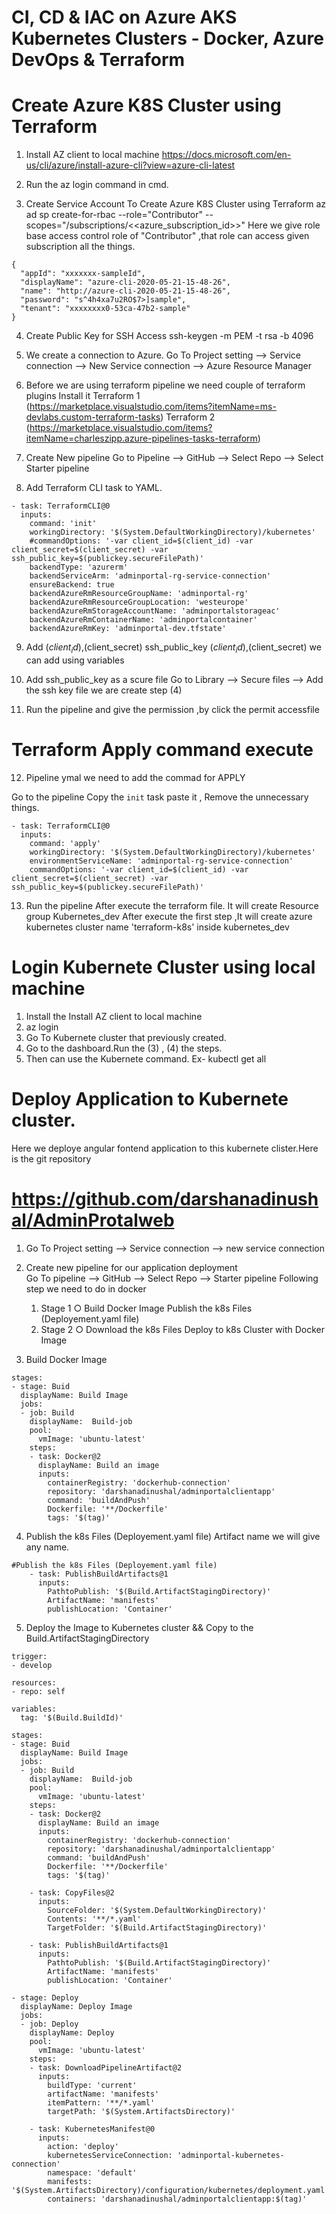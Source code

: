 # CI, CD & IAC on Azure AKS Kubernetes Clusters - Docker, Azure DevOps & Terraform

# Create Azure K8S Cluster using Terraform

1. Install AZ client to local machine
https://docs.microsoft.com/en-us/cli/azure/install-azure-cli?view=azure-cli-latest

2.  Run the az login command in cmd.

3. Create Service Account To Create Azure K8S Cluster using Terraform
az ad sp create-for-rbac --role="Contributor" --scopes="/subscriptions/<<azure_subscription_id>>"
Here we give role base access control  role  of "Contributor" ,that role can access given subscription all the things. 
```
{
  "appId": "xxxxxxx-sampleId",
  "displayName": "azure-cli-2020-05-21-15-48-26",
  "name": "http://azure-cli-2020-05-21-15-48-26",
  "password": "s^4h4xa7u2RO$7>]sample",
  "tenant": "xxxxxxxx0-53ca-47b2-sample"
}
```

4. Create Public Key for SSH Access
ssh-keygen -m PEM -t rsa -b 4096 

5. We create a connection to Azure.
Go To Project setting --> Service connection --> New Service connection --> Azure Resource Manager

6. Before we are using terraform pipeline we need couple of terraform plugins 
Install it
Terraform 1 (https://marketplace.visualstudio.com/items?itemName=ms-devlabs.custom-terraform-tasks)
Terraform 2 (https://marketplace.visualstudio.com/items?itemName=charleszipp.azure-pipelines-tasks-terraform)


7. Create New pipeline 
Go to Pipeline --> GitHub --> Select Repo --> Select Starter pipeline

8. Add Terraform CLI task to YAML.

```
- task: TerraformCLI@0
  inputs:
    command: 'init'
    workingDirectory: '$(System.DefaultWorkingDirectory)/kubernetes'
    #commandOptions: '-var client_id=$(client_id) -var client_secret=$(client_secret) -var ssh_public_key=$(publickey.secureFilePath)'
    backendType: 'azurerm'
    backendServiceArm: 'adminportal-rg-service-connection'
    ensureBackend: true
    backendAzureRmResourceGroupName: 'adminportal-rg'
    backendAzureRmResourceGroupLocation: 'westeurope'
    backendAzureRmStorageAccountName: 'adminportalstorageac'
    backendAzureRmContainerName: 'adminportalcontainer'
    backendAzureRmKey: 'adminportal-dev.tfstate'
```
9. Add $(client_id) ,$(client_secret) ssh_public_key 
$(client_id) ,$(client_secret) we can add using variables

10. Add ssh_public_key as a scure file
    Go to Library --> Secure files  --> Add the ssh key file we are create step (4)
    
11. Run the pipeline and give the permission ,by click the permit accessfile 

# Terraform Apply command execute 
12. Pipeline ymal we need to add the commad for APPLY

Go to the pipeline Copy the `init` task paste it ,
Remove the unnecessary things.
```
- task: TerraformCLI@0
  inputs:
    command: 'apply'
    workingDirectory: '$(System.DefaultWorkingDirectory)/kubernetes'
    environmentServiceName: 'adminportal-rg-service-connection'
    commandOptions: '-var client_id=$(client_id) -var client_secret=$(client_secret) -var ssh_public_key=$(publickey.secureFilePath)'
```    

13. Run the pipeline  After execute the terraform file.
      It will create Resource group Kubernetes_dev
      After execute the first step ,It will create azure kubernetes cluster  name 'terraform-k8s' inside kubernetes_dev
      
# Login Kubernete Cluster using local machine 
   1. Install the Install AZ client to local machine
   2. az login 
   3. Go To Kubernete cluster that previously created.
   4. Go to the dashboard.Run the (3) , (4) the steps.
   5. Then can use the Kubernete command. Ex- kubectl get all 
   
# Deploy  Application to Kubernete cluster. 

Here we deploye angular fontend application to this kubernete clister.Here is the git repository
# https://github.com/darshanadinushal/AdminProtalweb


1. Go To Project setting --> Service connection --> new service connection

2. Create new pipeline for our application deployment     
    Go To pipeline --> GitHub --> Select Repo --> Starter pipeline
    Following step we need to do in docker
      1. Stage 1 
        ○ Build Docker Image 
        Publish the k8s Files (Deployement.yaml file)
      2. Stage 2
		○ Download the k8s Files
     Deploy to k8s Cluster with Docker Image
     
 3. Build Docker Image
```
stages: 
- stage: Buid 
  displayName: Build Image
  jobs:
  - job: Build
    displayName:  Build-job
    pool:
      vmImage: 'ubuntu-latest'
    steps: 
    - task: Docker@2
      displayName: Build an image
      inputs:
        containerRegistry: 'dockerhub-connection'
        repository: 'darshanadinushal/adminportalclientapp'
        command: 'buildAndPush'
        Dockerfile: '**/Dockerfile'
        tags: '$(tag)'
```
4. Publish the k8s Files (Deployement.yaml file)
     Artifact name we will give any name.
```
#Publish the k8s Files (Deployement.yaml file)
    - task: PublishBuildArtifacts@1
      inputs:
        PathtoPublish: '$(Build.ArtifactStagingDirectory)'
        ArtifactName: 'manifests'
        publishLocation: 'Container'
```
5. Deploy the Image to Kubernetes cluster && Copy to the Build.ArtifactStagingDirectory

```
trigger:
- develop

resources:
- repo: self

variables:
  tag: '$(Build.BuildId)'

stages: 
- stage: Buid 
  displayName: Build Image
  jobs:
  - job: Build
    displayName:  Build-job
    pool:
      vmImage: 'ubuntu-latest'
    steps: 
    - task: Docker@2
      displayName: Build an image
      inputs:
        containerRegistry: 'dockerhub-connection'
        repository: 'darshanadinushal/adminportalclientapp'
        command: 'buildAndPush'
        Dockerfile: '**/Dockerfile'
        tags: '$(tag)'

    - task: CopyFiles@2
      inputs:
        SourceFolder: '$(System.DefaultWorkingDirectory)'
        Contents: '**/*.yaml'
        TargetFolder: '$(Build.ArtifactStagingDirectory)'

    - task: PublishBuildArtifacts@1
      inputs:
        PathtoPublish: '$(Build.ArtifactStagingDirectory)'
        ArtifactName: 'manifests'
        publishLocation: 'Container'

- stage: Deploy 
  displayName: Deploy Image
  jobs:
  - job: Deploy
    displayName: Deploy
    pool:
      vmImage: 'ubuntu-latest'
    steps: 
    - task: DownloadPipelineArtifact@2
      inputs:
        buildType: 'current'
        artifactName: 'manifests'
        itemPattern: '**/*.yaml'
        targetPath: '$(System.ArtifactsDirectory)'

    - task: KubernetesManifest@0
      inputs:
        action: 'deploy'
        kubernetesServiceConnection: 'adminportal-kubernetes-connection'
        namespace: 'default'
        manifests: '$(System.ArtifactsDirectory)/configuration/kubernetes/deployment.yaml'
        containers: 'darshanadinushal/adminportalclientapp:$(tag)'
```    
      



    





